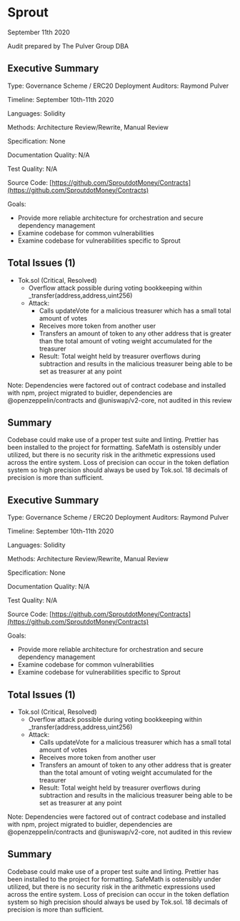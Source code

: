 




# Sprout

September 11th 2020

Audit prepared by The Pulver Group DBA

## Executive Summary

Type: Governance Scheme / ERC20 Deployment
Auditors: Raymond Pulver

Timeline: September 10th-11th 2020

Languages: Solidity

Methods: Architecture Review/Rewrite, Manual Review

Specification: None

Documentation Quality: N/A

Test Quality: N/A

Source Code: [https://github.com/SproutdotMoney/Contracts](https://github.com/SproutdotMoney/Contracts)

Goals:

- Provide more reliable architecture for orchestration and secure dependency management
- Examine codebase for common vulnerabilities
- Examine codebase for vulnerabilities specific to Sprout

## Total Issues (1)

- Tok.sol (Critical, Resolved)
  - Overflow attack possible during voting bookkeeping within _transfer(address,address,uint256)
  - Attack:
    - Calls updateVote for a malicious treasurer which has a small total amount of votes
    - Receives more token from another user
    - Transfers an amount of token to any other address that is greater than the total amount of voting weight accumulated for the treasurer
    - Result: Total weight held by treasurer overflows during subtraction and results in the malicious treasurer being able to be set as treasurer at any point

Note: Dependencies were factored out of contract codebase and installed with npm, project migrated to buidler, dependencies are @openzeppelin/contracts and @uniswap/v2-core, not audited in this review

## Summary

Codebase could make use of a proper test suite and linting. Prettier has been installed to the project for formatting. SafeMath is ostensibly under utilized, but there is no security risk in the arithmetic expressions used across the entire system. Loss of precision can occur in the token deflation system so high precision should always be used by Tok.sol. 18 decimals of precision is more than sufficient.
## Executive Summary

Type: Governance Scheme / ERC20 Deployment
Auditors: Raymond Pulver

Timeline: September 10th-11th 2020

Languages: Solidity

Methods: Architecture Review/Rewrite, Manual Review

Specification: None

Documentation Quality: N/A

Test Quality: N/A

Source Code: [https://github.com/SproutdotMoney/Contracts](https://github.com/SproutdotMoney/Contracts)

Goals:

- Provide more reliable architecture for orchestration and secure dependency management
- Examine codebase for common vulnerabilities
- Examine codebase for vulnerabilities specific to Sprout

## Total Issues (1)

- Tok.sol (Critical, Resolved)
  - Overflow attack possible during voting bookkeeping within _transfer(address,address,uint256)
  - Attack:
    - Calls updateVote for a malicious treasurer which has a small total amount of votes
    - Receives more token from another user
    - Transfers an amount of token to any other address that is greater than the total amount of voting weight accumulated for the treasurer
    - Result: Total weight held by treasurer overflows during subtraction and results in the malicious treasurer being able to be set as treasurer at any point

Note: Dependencies were factored out of contract codebase and installed with npm, project migrated to buidler, dependencies are @openzeppelin/contracts and @uniswap/v2-core, not audited in this review

## Summary

Codebase could make use of a proper test suite and linting. Prettier has been installed to the project for formatting. SafeMath is ostensibly under utilized, but there is no security risk in the arithmetic expressions used across the entire system. Loss of precision can occur in the token deflation system so high precision should always be used by Tok.sol. 18 decimals of precision is more than sufficient.